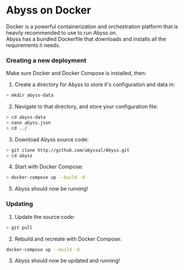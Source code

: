 # Abyss on Docker
Docker is a powerful containerization and orchestration platform that is heavily recommended to use to run Abyss on.  
Abyss has a bundled Dockerfile that downloads and installs all the requirements it needs.    
  
### Creating a new deployment
Make sure Docker and Docker Compose is installed, then:
1) Create a directory for Abyss to store it's configuration and data in:
```bash
> mkdir abyss-data
```
2) Navigate to that directory, and store your configuration file:
```bash
> cd abyss-data
> nano abyss.json
> cd ../
```
3) Download Abyss source code:
```bash
> git clone http://github.com/abyssal/Abyss.git
> cd abyss
```
4) Start with Docker Compose:
```bash
> docker-compose up --build -d
```
5) Abyss should now be running!
   
   
### Updating
1) Update the source code:
```bash
> git pull
```
2) Rebuild and recreate with Docker Compose:
```bash
docker-compose up --build -d
```
3) Abyss should now be updated and running!